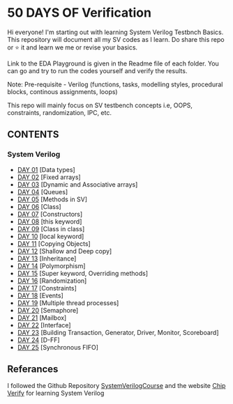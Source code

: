 # 50 DAYS OF Verification
Hi everyone! I'm starting out with learning System Verilog Testbnch Basics. This repository will document all my SV codes as I learn. 
Do share this repo or ⭐ it and learn we me or revise your basics.

Link to the EDA Playground is given in the Readme file of each folder. You can go and try to run the codes yourself and verify the results.

Note: Pre-requisite - Verilog (functions, tasks, modelling styles, procedural blocks, continous assignments, loops)

This repo will mainly focus on SV testbench concepts i.e, OOPS, constraints, randomization, IPC, etc.

## CONTENTS
### System Verilog
- [DAY 01](https://github.com/SUHANI102003/50daysOfSystemVerilog/tree/main/DAY%2001) [Data types]
- [DAY 02](https://github.com/SUHANI102003/50daysOfSystemVerilog/tree/main/DAY%2002) [Fixed arrays]
- [DAY 03](https://github.com/SUHANI102003/50daysOfSystemVerilog/tree/main/DAY%2003) [Dynamic and Associative arrays]
- [DAY 04](https://github.com/SUHANI102003/50daysOfSystemVerilog/tree/main/DAY%2004) [Queues]
- [DAY 05](https://github.com/SUHANI102003/50daysOfSystemVerilog/tree/main/DAY%2005) [Methods in SV]
- [DAY 06](https://github.com/SUHANI102003/50daysOfSystemVerilog/tree/main/DAY%2006) [Class]
- [DAY 07](https://github.com/SUHANI102003/50daysOfSystemVerilog/tree/main/DAY%2007) [Constructors]
- [DAY 08](https://github.com/SUHANI102003/50daysOfSystemVerilog/tree/main/DAY%2008) [this keyword]
- [DAY 09](https://github.com/SUHANI102003/50daysOfSystemVerilog/tree/main/DAY%2009) [Class in class]
- [DAY 10](https://github.com/SUHANI102003/50daysOfSystemVerilog/tree/main/DAY%2010) [local keyword]
- [DAY 11](https://github.com/SUHANI102003/50daysOfSystemVerilog/tree/main/DAY%2011) [Copying Objects]
- [DAY 12](https://github.com/SUHANI102003/50daysOfSystemVerilog/tree/main/DAY%2012) [Shallow and Deep copy]
- [DAY 13](https://github.com/SUHANI102003/50daysOfSystemVerilog/tree/main/DAY%2013) [Inheritance]
- [DAY 14](https://github.com/SUHANI102003/50daysOfSystemVerilog/tree/main/DAY%2014) [Polymorphism]
- [DAY 15](https://github.com/SUHANI102003/50daysOfSystemVerilog/tree/main/DAY%2015) [Super keyword, Overriding methods]
- [DAY 16](https://github.com/SUHANI102003/50daysOfSystemVerilog/tree/main/DAY%2016) [Randomization]
- [DAY 17](https://github.com/SUHANI102003/50daysOfSystemVerilog/tree/main/DAY%2017) [Constraints]
- [DAY 18](https://github.com/SUHANI102003/50daysOfSystemVerilog/tree/main/DAY%2018) [Events]
- [DAY 19](https://github.com/SUHANI102003/50daysOfSystemVerilog/tree/main/DAY%2019) [Multiple thread processes]
- [DAY 20](https://github.com/SUHANI102003/50daysOfSystemVerilog/tree/main/DAY%2020) [Semaphore]
- [DAY 21](https://github.com/SUHANI102003/50daysOfSystemVerilog/tree/main/DAY%2021) [Mailbox]
- [DAY 22](https://github.com/SUHANI102003/50daysOfSystemVerilog/tree/main/DAY%2022) [Interface]
- [DAY 23](https://github.com/SUHANI102003/50daysOfSystemVerilog/tree/main/DAY%2023) [Building Transaction, Generator, Driver, Monitor, Scoreboard]
- [DAY 24](https://github.com/SUHANI102003/50daysOfSystemVerilog/tree/main/DAY%2024) [D-FF]
- [DAY 25](https://github.com/SUHANI102003/50daysOfSystemVerilog/tree/main/DAY%2025) [Synchronous FIFO]
  
## Referances
I followed the Github Repository [SystemVerilogCourse](https://github.com/SUHANI102003/SystemVerilogCourse) and the website [Chip Verify](https://www.chipverify.com/tutorials/systemverilog) for learning System Verilog
